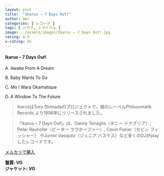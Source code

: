 ```yaml
---
layout: post
title:  "Ikarus – 7 Days Out!"
author: mmr
categories: [ レコード ]
tags: [ ハウス, トライバル ]
image: ../assets/images/Ikarus – 7 Days Out!.jpg
rating: 4.5
v-rating: VG
---
```


#### Ikarus – 7 Days Out!

A. Awake From A Dream

B. Baby Wants To Go

C. Mo ! Wara Okamatique

D. A Window To The Future

> IkarusはToru Shimadaのプロジェクトで、彼のレーベルPhilosomatik Records より1998年にリリースされました。

> 「Ikarus – 7 Days Out!」は、Danny Tenaglia（ダニー テナグリア）, Peter Rauhofer（ピーター ラウホーファー）, Cevin Fisher（セビン フィッシャー） やJunior Vasquez（ジュニア バスケス）など多くのDJがplayしたレコードです。


[メルカリで購入](https://jp.mercari.com/item/m56727358548)

<div class="mt-4 mb-4 d-flex align-items-center">
<strong class="mr-1">盤質: VG</strong>
</div>
<div class="mt-4 mb-4 d-flex align-items-center">
<strong class="mr-1">ジャケット: VG</strong>
</div>
